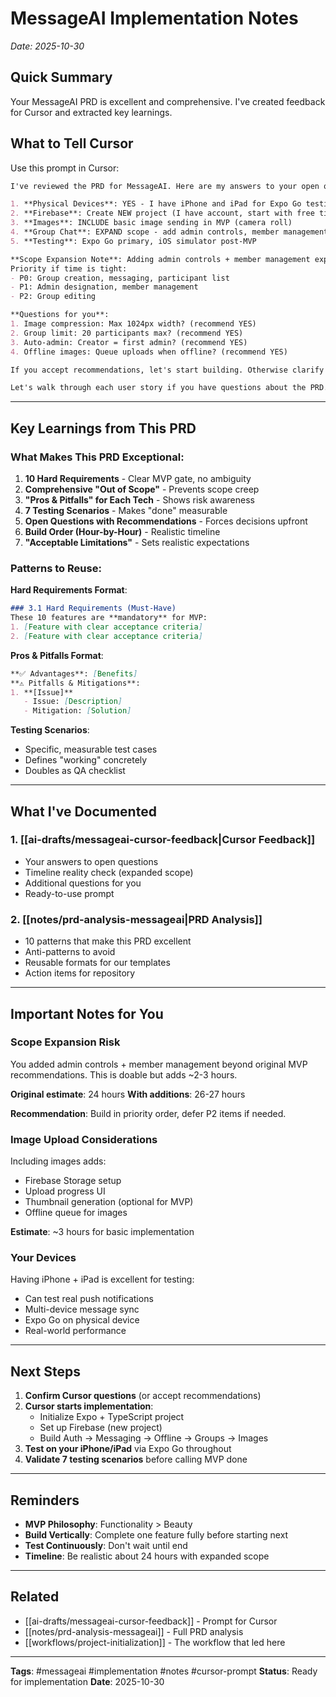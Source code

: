 # MessageAI Implementation Notes
_Date: 2025-10-30_

## Quick Summary

Your MessageAI PRD is excellent and comprehensive. I've created feedback for Cursor and extracted key learnings.

## What to Tell Cursor

Use this prompt in Cursor:

```markdown
I've reviewed the PRD for MessageAI. Here are my answers to your open questions:

1. **Physical Devices**: YES - I have iPhone and iPad for Expo Go testing
2. **Firebase**: Create NEW project (I have account, start with free tier)
3. **Images**: INCLUDE basic image sending in MVP (camera roll)
4. **Group Chat**: EXPAND scope - add admin controls, member management, group editing
5. **Testing**: Expo Go primary, iOS simulator post-MVP

**Scope Expansion Note**: Adding admin controls + member management expands MVP.
Priority if time is tight:
- P0: Group creation, messaging, participant list
- P1: Admin designation, member management
- P2: Group editing

**Questions for you**:
1. Image compression: Max 1024px width? (recommend YES)
2. Group limit: 20 participants max? (recommend YES)
3. Auto-admin: Creator = first admin? (recommend YES)
4. Offline images: Queue uploads when offline? (recommend YES)

If you accept recommendations, let's start building. Otherwise clarify above.

Let's walk through each user story if you have questions about the PRD.
```

---

## Key Learnings from This PRD

### What Makes This PRD Exceptional:

1. **10 Hard Requirements** - Clear MVP gate, no ambiguity
2. **Comprehensive "Out of Scope"** - Prevents scope creep
3. **"Pros & Pitfalls" for Each Tech** - Shows risk awareness
4. **7 Testing Scenarios** - Makes "done" measurable
5. **Open Questions with Recommendations** - Forces decisions upfront
6. **Build Order (Hour-by-Hour)** - Realistic timeline
7. **"Acceptable Limitations"** - Sets realistic expectations

### Patterns to Reuse:

**Hard Requirements Format**:
```markdown
### 3.1 Hard Requirements (Must-Have)
These 10 features are **mandatory** for MVP:
1. [Feature with clear acceptance criteria]
2. [Feature with clear acceptance criteria]
```

**Pros & Pitfalls Format**:
```markdown
**✅ Advantages**: [Benefits]
**⚠️ Pitfalls & Mitigations**:
1. **[Issue]**
   - Issue: [Description]
   - Mitigation: [Solution]
```

**Testing Scenarios**:
- Specific, measurable test cases
- Defines "working" concretely
- Doubles as QA checklist

---

## What I've Documented

### 1. [[ai-drafts/messageai-cursor-feedback|Cursor Feedback]]
- Your answers to open questions
- Timeline reality check (expanded scope)
- Additional questions for you
- Ready-to-use prompt

### 2. [[notes/prd-analysis-messageai|PRD Analysis]]
- 10 patterns that make this PRD excellent
- Anti-patterns to avoid
- Reusable formats for our templates
- Action items for repository

---

## Important Notes for You

### Scope Expansion Risk

You added admin controls + member management beyond original MVP recommendations. This is doable but adds ~2-3 hours.

**Original estimate**: 24 hours
**With additions**: 26-27 hours

**Recommendation**: Build in priority order, defer P2 items if needed.

### Image Upload Considerations

Including images adds:
- Firebase Storage setup
- Upload progress UI
- Thumbnail generation (optional for MVP)
- Offline queue for images

**Estimate**: ~3 hours for basic implementation

### Your Devices

Having iPhone + iPad is excellent for testing:
- Can test real push notifications
- Multi-device message sync
- Expo Go on physical device
- Real-world performance

---

## Next Steps

1. **Confirm Cursor questions** (or accept recommendations)
2. **Cursor starts implementation**:
   - Initialize Expo + TypeScript project
   - Set up Firebase (new project)
   - Build Auth → Messaging → Offline → Groups → Images
3. **Test on your iPhone/iPad** via Expo Go throughout
4. **Validate 7 testing scenarios** before calling MVP done

---

## Reminders

- **MVP Philosophy**: Functionality > Beauty
- **Build Vertically**: Complete one feature fully before starting next
- **Test Continuously**: Don't wait until end
- **Timeline**: Be realistic about 24 hours with expanded scope

---

## Related
- [[ai-drafts/messageai-cursor-feedback]] - Prompt for Cursor
- [[notes/prd-analysis-messageai]] - Full PRD analysis
- [[workflows/project-initialization]] - The workflow that led here

---

**Tags**: #messageai #implementation #notes #cursor-prompt
**Status**: Ready for implementation
**Date**: 2025-10-30
